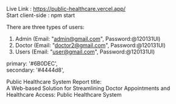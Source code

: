 Live Link : https://public-healthcare.vercel.app/<br/>
Start client-side : npm start

<!-- User accounts  -->
There are three types of users: <br/>
1. Admin    (Email: "admin@gmail.com", Password:@120131Ul)<br/>
2. Doctor   (Email: "doctor2@gmail.com", Password:@120131Ul)<br/>
3. Users    (Email: "user@gmail.com", Password:@120131Ul)<br/>

<!-- Color code  -->
primary: '#6B0DEC',<br/>
secondary: '#4444d8',

Public Healthcare System Report title: <br/>
A Web-based Solution for Streamlining Doctor Appointments and Healthcare Access: Public Healthcare System